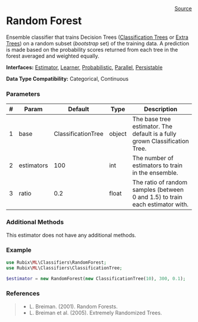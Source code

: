 <span style="float:right;"><a href="https://github.com/RubixML/RubixML/blob/master/src/Classifiers/RandomForest.php">Source</a></span>

# Random Forest
Ensemble classifier that trains Decision Trees ([Classification Trees](classification-tree.md) or [Extra Trees](extra-tree-classifier.md)) on a random subset (*bootstrap* set) of the training data. A prediction is made based on the probability scores returned from each tree in the forest averaged and weighted equally.

**Interfaces:** [Estimator](../estimator.md), [Learner](../learner.md), [Probabilistic](../probabilistic.md), [Parallel](../parallel.md), [Persistable](../persistable.md)

**Data Type Compatibility:** Categorical, Continuous

### Parameters
| # | Param | Default | Type | Description |
|---|---|---|---|---|
| 1 | base | ClassificationTree | object | The base tree estimator. The default is a fully grown Classification Tree. |
| 2 | estimators | 100 | int | The number of estimators to train in the ensemble. |
| 3 | ratio | 0.2 | float | The ratio of random samples (between 0 and 1.5) to train each estimator with. |

### Additional Methods
This estimator does not have any additional methods.

### Example
```php
use Rubix\ML\Classifiers\RandomForest;
use Rubix\ML\Classifiers\ClassificationTree;

$estimator = new RandomForest(new ClassificationTree(10), 300, 0.1);
```

### References
>- L. Breiman. (2001). Random Forests.
>- L. Breiman et al. (2005). Extremely Randomized Trees.